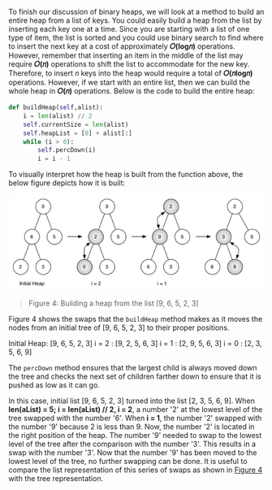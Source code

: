 <!--title={Binary Heap: buildHeap()}-->

<!--badges={Algorithms:10,Python:5}-->

<!--concepts={Binary Search Tree Heap}-->

To finish our discussion of binary heaps, we will look at a method to build an entire heap from a list of keys. You could easily build a heap from the list by inserting each key one at a time. Since you are starting with a list of one type of item, the list is sorted and you could use binary search to find where to insert the next key at a cost of approximately **𝑂(log𝑛)** operations. However, remember that inserting an item in the middle of the list may require **𝑂(𝑛)** operations to shift the list to accommodate for the new key. Therefore, to insert 𝑛 keys into the heap would require a total of **𝑂(𝑛log𝑛)** operations. However, if we start with an entire list, then we can build the whole heap in **𝑂(𝑛)** operations. Below is the code to build the entire heap:

```python
def buildHeap(self,alist):
    i = len(alist) // 2
    self.currentSize = len(alist)
    self.heapList = [0] + alist[:]
    while (i > 0):
        self.percDown(i)
        i = i - 1
```

To visually interpret how the heap is built from the function above, the below figure depicts how it is built:

<img src="images/buildheap.png">

>  Figure 4: Building a heap from the list [9, 6, 5, 2, 3]

Figure 4 shows the swaps that the `buildHeap` method makes as it moves the nodes from an initial tree of [9, 6, 5, 2, 3] to their proper positions. 

Initial Heap: [9, 6, 5, 2, 3]
i = 2 : [9, 2, 5, 6, 3]
i = 1 : [2, 9, 5, 6, 3]
i = 0 : [2, 3, 5, 6, 9]

The `percDown` method ensures that the largest child is always moved down the tree and checks the next set of children farther down to ensure that it is pushed as low as it can go. 

In this case, initial list [9, 6, 5, 2, 3] turned into the list [2, 3, 5, 6, 9]. When **len(aList) = 5; i = len(aList) // 2, i = 2**, a number '2' at the lowest level of the tree swapped with the number '6'. When **i = 1**, the number '2' swapped with the number '9' because 2 is less than 9. Now, the number '2' is located in the right position of the heap. The number '9' needed to swap to the lowest level of the tree after the comparison with the number '3'. This results in a swap with the number '3'. Now that the number '9' has been moved to the lowest level of the tree, no further swapping can be done. It is useful to compare the list representation of this series of swaps as shown in [Figure 4](https://runestone.academy/runestone/books/published/pythonds/Trees/BinaryHeapImplementation.html#fig-buildheap) with the tree representation.
